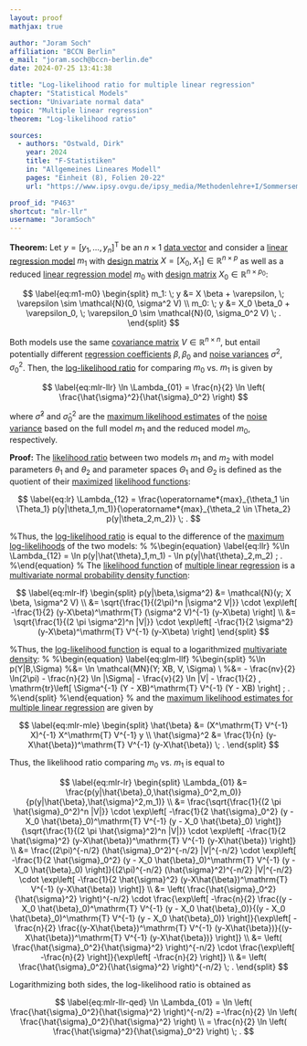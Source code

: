 ```yaml
---
layout: proof
mathjax: true

author: "Joram Soch"
affiliation: "BCCN Berlin"
e_mail: "joram.soch@bccn-berlin.de"
date: 2024-07-25 13:41:38

title: "Log-likelihood ratio for multiple linear regression"
chapter: "Statistical Models"
section: "Univariate normal data"
topic: "Multiple linear regression"
theorem: "Log-likelihood ratio"

sources:
  - authors: "Ostwald, Dirk"
    year: 2024
    title: "F-Statistiken"
    in: "Allgemeines Lineares Modell"
    pages: "Einheit (8), Folien 20-22"
    url: "https://www.ipsy.ovgu.de/ipsy_media/Methodenlehre+I/Sommersemester+2023/Allgemeines+Lineares+Modell/8_F_Statistiken-p-9972.pdf"

proof_id: "P463"
shortcut: "mlr-llr"
username: "JoramSoch"
---
```



**Theorem:** Let $y = \left[ y_1, \ldots, y_n \right]^\mathrm{T}$ be an $n \times 1$ [data vector](/D/data) and consider a [linear regression model](/D/mlr) $m_1$ with [design matrix](/D/mlr) $X = \left[ X_0, X_1 \right] \in \mathbb{R}^{n \times p}$ as well as a reduced [linear regression model](/D/mlr) $m_0$ with [design matrix](/D/mlr) $X_0 \in \mathbb{R}^{n \times p_0}$:

$$ \label{eq:m1-m0}
\begin{split}
m_1: \; y &= X \beta + \varepsilon, \; \varepsilon \sim \mathcal{N}(0, \sigma^2 V) \\
m_0: \; y &= X_0 \beta_0 + \varepsilon_0, \; \varepsilon_0 \sim \mathcal{N}(0, \sigma_0^2 V) \; .
\end{split}
$$

Both models use the same [covariance matrix](/D/mlr) $V \in \mathbb{R}^{n \times n}$, but entail potentially different [regression coefficients](/D/mlr) $\beta, \beta_0$ and [noise variances](/D/mlr) $\sigma^2, \sigma_0^2$. Then, the [log-likelihood ratio](/D/llr) for comparing $m_0$ vs. $m_1$ is given by

$$ \label{eq:mlr-llr}
\ln \Lambda_{01} = \frac{n}{2} \ln \left( \frac{\hat{\sigma}^2}{\hat{\sigma}_0^2} \right)
$$

where $\hat{\sigma}^2$ and $\hat{\sigma}_0^2$ are the [maximum likelihood estimates](/D/mle) of the [noise variance](/D/mlr) based on the full model $m_1$ and the reduced model $m_0$, respectively.


**Proof:** The [likelihood ratio](/D/lr) between two models $m_1$ and $m_2$ with model parameters $\theta_1$ and $\theta_2$ and parameter spaces $\Theta_1$ and $\Theta_2$ is defined as the quotient of their [maximized](/D/mle) [likelihood functions](/D/lf):

$$ \label{eq:lr}
\Lambda_{12} = \frac{\operatorname*{max}_{\theta_1 \in \Theta_1} p(y|\theta_1,m_1)}{\operatorname*{max}_{\theta_2 \in \Theta_2} p(y|\theta_2,m_2)} \; .
$$

%Thus, the [log-likelihood ratio](/D/llr) is equal to the difference of the [maximum log-likelihoods](/D/mll) of the two models:
%
%\begin{equation} \label{eq:llr}
%\ln \Lambda_{12} = \ln p(y|\hat{\theta}_1,m_1) - \ln p(y|\hat{\theta}_2,m_2) \; .
%\end{equation}
%
The [likelihood function](/D/lf) of [multiple linear regression](/D/mlr) is a [multivariate normal probability density function](/P/mvn-pdf):

$$ \label{eq:mlr-lf}
\begin{split}
p(y|\beta,\sigma^2)
&= \mathcal{N}(y; X \beta, \sigma^2 V) \\
&= \sqrt{\frac{1}{(2\pi)^n |\sigma^2 V|}} \cdot \exp\left[ -\frac{1}{2} (y-X\beta)^\mathrm{T} (\sigma^2 V)^{-1} (y-X\beta) \right] \\
&= \sqrt{\frac{1}{(2 \pi \sigma^2)^n |V|}} \cdot \exp\left[ -\frac{1}{2 \sigma^2} (y-X\beta)^\mathrm{T} V^{-1} (y-X\beta) \right]
\end{split}
$$

%Thus, the [log-likelihood function](/D/llf) is equal to a logarithmized [multivariate](/D/matn) [density](/D/pdf):
%
%\begin{equation} \label{eq:glm-llf}
%\begin{split}
%\ln p(Y|B,\Sigma)
%&= \ln \mathcal{MN}(Y; XB, V, \Sigma) \\
%&= - \frac{nv}{2} \ln(2\pi) - \frac{n}{2} \ln |\Sigma| - \frac{v}{2} \ln |V| - \frac{1}{2} \, \mathrm{tr}\left[ \Sigma^{-1} (Y - XB)^\mathrm{T} V^{-1} (Y - XB) \right] \; .
%\end{split}
%\end{equation}
%
and the [maximum likelihood estimates for multiple linear regression](/P/mlr-mle) are given by

$$ \label{eq:mlr-mle}
\begin{split}
\hat{\beta}    &= (X^\mathrm{T} V^{-1} X)^{-1} X^\mathrm{T} V^{-1} y \\
\hat{\sigma}^2 &= \frac{1}{n} (y-X\hat{\beta})^\mathrm{T} V^{-1} (y-X\hat{\beta}) \; .
\end{split}
$$

Thus, the likelihood ratio comparing $m_0$ vs. $m_1$ is equal to

$$ \label{eq:mlr-lr}
\begin{split}
\Lambda_{01}
&= \frac{p(y|\hat{\beta}_0,\hat{\sigma}_0^2,m_0)}{p(y|\hat{\beta},\hat{\sigma}^2,m_1)} \\
&= \frac{\sqrt{\frac{1}{(2 \pi \hat{\sigma}_0^2)^n |V|}} \cdot \exp\left[ -\frac{1}{2 \hat{\sigma}_0^2} (y - X_0 \hat{\beta}_0)^\mathrm{T} V^{-1} (y - X_0 \hat{\beta}_0) \right]}{\sqrt{\frac{1}{(2 \pi \hat{\sigma}^2)^n |V|}} \cdot \exp\left[ -\frac{1}{2 \hat{\sigma}^2} (y-X\hat{\beta})^\mathrm{T} V^{-1} (y-X\hat{\beta}) \right]} \\
&= \frac{(2\pi)^{-n/2} (\hat{\sigma}_0^2)^{-n/2} |V|^{-n/2} \cdot \exp\left[ -\frac{1}{2 \hat{\sigma}_0^2} (y - X_0 \hat{\beta}_0)^\mathrm{T} V^{-1} (y - X_0 \hat{\beta}_0) \right]}{(2\pi)^{-n/2} (\hat{\sigma}^2)^{-n/2} |V|^{-n/2} \cdot \exp\left[ -\frac{1}{2 \hat{\sigma}^2} (y-X\hat{\beta})^\mathrm{T} V^{-1} (y-X\hat{\beta}) \right]} \\
&= \left( \frac{\hat{\sigma}_0^2}{\hat{\sigma}^2} \right)^{-n/2} \cdot \frac{\exp\left[ -\frac{n}{2} \frac{(y - X_0 \hat{\beta}_0)^\mathrm{T} V^{-1} (y - X_0 \hat{\beta}_0)}{(y - X_0 \hat{\beta}_0)^\mathrm{T} V^{-1} (y - X_0 \hat{\beta}_0)} \right]}{\exp\left[ -\frac{n}{2} \frac{(y-X\hat{\beta})^\mathrm{T} V^{-1} (y-X\hat{\beta})}{(y-X\hat{\beta})^\mathrm{T} V^{-1} (y-X\hat{\beta})} \right]} \\
&= \left( \frac{\hat{\sigma}_0^2}{\hat{\sigma}^2} \right)^{-n/2} \cdot \frac{\exp\left[ -\frac{n}{2} \right]}{\exp\left[ -\frac{n}{2} \right]} \\
&= \left( \frac{\hat{\sigma}_0^2}{\hat{\sigma}^2} \right)^{-n/2} \; .
\end{split}
$$

Logarithmizing both sides, the log-likelihood ratio is obtained as

$$ \label{eq:mlr-llr-qed}
\ln \Lambda_{01}
= \ln \left( \frac{\hat{\sigma}_0^2}{\hat{\sigma}^2} \right)^{-n/2}
=-\frac{n}{2} \ln \left( \frac{\hat{\sigma}_0^2}{\hat{\sigma}^2} \right) \\
= \frac{n}{2} \ln \left( \frac{\hat{\sigma}^2}{\hat{\sigma}_0^2} \right) \; .
$$